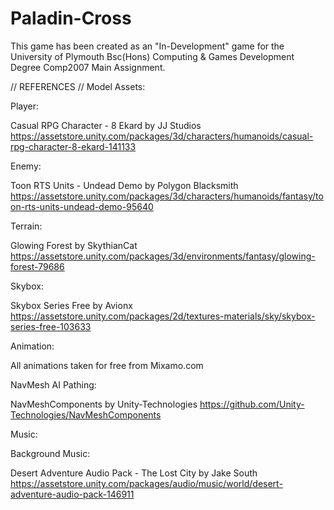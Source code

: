 # Paladin-Cross
 
This game has been created as an "In-Development" game for the University of Plymouth Bsc(Hons) Computing & Games Development Degree
Comp2007 Main Assignment.



// REFERENCES //
Model Assets:

Player:

Casual RPG Character - 8 Ekard by JJ Studios
https://assetstore.unity.com/packages/3d/characters/humanoids/casual-rpg-character-8-ekard-141133

Enemy:

Toon RTS Units - Undead Demo by Polygon Blacksmith
https://assetstore.unity.com/packages/3d/characters/humanoids/fantasy/toon-rts-units-undead-demo-95640

Terrain:

Glowing Forest by SkythianCat
https://assetstore.unity.com/packages/3d/environments/fantasy/glowing-forest-79686

Skybox:

Skybox Series Free by Avionx
https://assetstore.unity.com/packages/2d/textures-materials/sky/skybox-series-free-103633

Animation:

All animations taken for free from Mixamo.com

NavMesh AI Pathing:

NavMeshComponents by Unity-Technologies
https://github.com/Unity-Technologies/NavMeshComponents


Music:

Background Music:

Desert Adventure Audio Pack - The Lost City by Jake South
https://assetstore.unity.com/packages/audio/music/world/desert-adventure-audio-pack-146911

